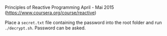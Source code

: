 Principles of Reactive Programming April - Mai 2015 (https://www.coursera.org/course/reactive)

Place a `secret.txt` file containing the password into the root folder and run `./decrypt.sh`.
Password can be asked. 
